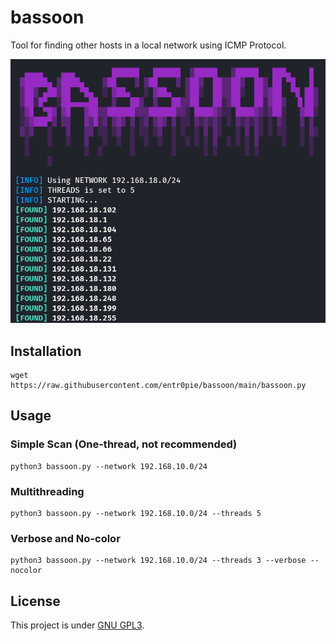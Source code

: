 # bassoon
Tool for finding other hosts in a local network using ICMP Protocol.

<img src="images/bassoon.png"  alt="bassoon example">

## Installation
```
wget https://raw.githubusercontent.com/entr0pie/bassoon/main/bassoon.py
```
## Usage

### Simple Scan (One-thread, not recommended)
```
python3 bassoon.py --network 192.168.10.0/24
```

### Multithreading
```
python3 bassoon.py --network 192.168.10.0/24 --threads 5
```

### Verbose and No-color
```
python3 bassoon.py --network 192.168.10.0/24 --threads 3 --verbose --nocolor 
```

## License 
This project is under [GNU GPL3](https://www.gnu.org/licenses/gpl-3.0.html). 
